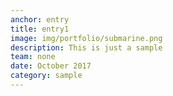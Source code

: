 ```yaml
---
anchor: entry
title: entry1
image: img/portfolio/submarine.png
description: This is just a sample
team: none
date: October 2017
category: sample
---
```

